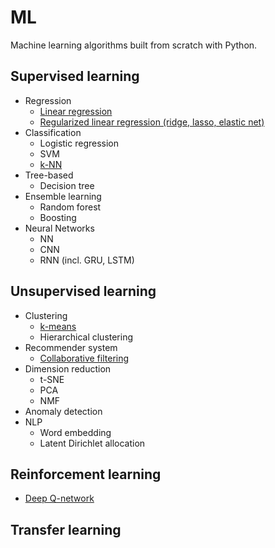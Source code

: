 # ML
Machine learning algorithms built from scratch with Python.

## Supervised learning

- Regression
    - [Linear regression](https://github.com/lincht/ML/blob/master/lm.ipynb)
    - [Regularized linear regression (ridge, lasso, elastic net)](https://github.com/lincht/ML/blob/master/lm_reg.ipynb)
- Classification
    - Logistic regression
    - SVM
    - [k-NN](https://github.com/lincht/ML/blob/master/knn.ipynb)
- Tree-based
    - Decision tree
- Ensemble learning
    - Random forest
    - Boosting
- Neural Networks
    - NN
    - CNN
    - RNN (incl. GRU, LSTM)

## Unsupervised learning
- Clustering
    - [k-means](https://github.com/lincht/ML/blob/master/kmeans.ipynb)
    - Hierarchical clustering
- Recommender system
    - [Collaborative filtering](https://github.com/lincht/ML/blob/master/cofi.ipynb)
- Dimension reduction
    - t-SNE
    - PCA
    - NMF
- Anomaly detection
- NLP
    - Word embedding
    - Latent Dirichlet allocation

## Reinforcement learning
- [Deep Q-network](https://github.com/lincht/ML/blob/master/dqn.ipynb)

## Transfer learning
